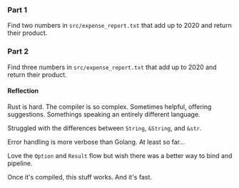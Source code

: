 ### Part 1

Find two numbers in `src/expense_report.txt` that add up to 2020 and return their product. 

### Part 2

Find three numbers in `src/expense_report.txt` that add up to 2020 and return their product.


#### Reflection

Rust is hard. The compiler is so complex. Sometimes helpful, offering suggestions. Somethings speaking an entirely different language. 

Struggled with the differences between `String`, `&String`, and `&str`. 

Error handling is more verbose than Golang. At least so far...

Love the `Option` and `Result` flow but wish there was a better way to bind and pipeline. 

Once it's compiled, this stuff works. And it's fast. 